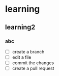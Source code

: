 # learning

## learning2

### abc

- [ ] create a branch
- [ ] edit a file
- [ ] commit the changes
- [ ] create a pull request
